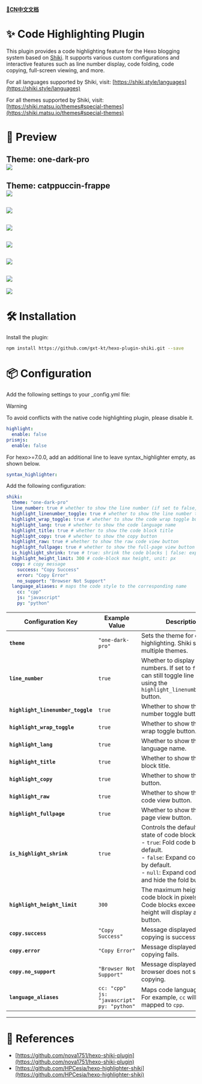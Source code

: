 **[📖CN中文文档](https://github.com/gxt-kt/hexo-plugin-shiki/blob/master/README-CN.md)**

# ✨ Code Highlighting Plugin

This plugin provides a code highlighting feature for the Hexo blogging system based on [Shiki](https://shiki.style/). It supports various custom configurations and interactive features such as line number display, code folding, code copying, full-screen viewing, and more.

For all languages supported by Shiki, visit: [https://shiki.style/languages](https://shiki.style/languages)

For all themes supported by Shiki, visit: [https://shiki.matsu.io/themes#special-themes](https://shiki.matsu.io/themes#special-themes)

# 🌟 Preview

**Theme: one-dark-pro**  
![](./docs/one-dark-pro.png)  
---  
**Theme: catppuccin-frappe**  
![](./docs/catppuccin-frappe.png)  
---  
![](./docs/basic_demo.png)  
---  
![](./docs/toggle_linenumber_show.png)  
---  
![](./docs/toggle_code_wrap.png)  
---  

![](./docs/raw_code_viewer.png)  
---  
![](./docs/toggle_expand_code.png)  
---  
![](./docs/toggle_shrink_code.png)  

# 🛠️ Installation

Install the plugin:

```bash
npm install https://github.com/gxt-kt/hexo-plugin-shiki.git --save
```

# 📦 Configuration
Add the following settings to your _config.yml file:

> [!WARNING]
> To avoid conflicts with the native code highlighting plugin, please disable it.
> 
> ```yml
> highlight:
>   enable: false
> prismjs:
>   enable: false
> ```
> 
> For hexo>=7.0.0, add an additional line to leave syntax_highlighter empty, as shown below.
> 
> ```yml
> syntax_highlighter:
> ```

Add the following configuration:

```yml
shiki:
  theme: "one-dark-pro"
  line_number: true # whether to show the line number (if set to false, you can still toggle line number display using the highlight_linenumber_toggle button)
  highlight_linenumber_toggle: true # whether to show the line number toggle button
  highlight_wrap_toggle: true # whether to show the code wrap toggle button
  highlight_lang: true # whether to show the code language name
  highlight_title: true # whether to show the code block title
  highlight_copy: true # whether to show the copy button
  highlight_raw: true # whether to show the raw code view button
  highlight_fullpage: true # whether to show the full-page view button
  is_highlight_shrink: true # true: shrink the code blocks | false: expand the code blocks | null: expand code blocks and hide the button
  highlight_height_limit: 300 # code-block max height, unit: px
  copy: # copy message
    success: "Copy Success"
    error: "Copy Error"
    no_support: "Browser Not Support"
  language_aliases: # maps the code style to the corresponding name
    cc: "cpp"
    js: "javascript"
    py: "python"
```

| Configuration Key               | Example Value                                       | Description                                                                 |
| ------------------------------- | -------------------------------------------------- | --------------------------------------------------------------------------- |
| **`theme`**                     | `"one-dark-pro"`                                   | Sets the theme for code highlighting. Shiki supports multiple themes.       |
| **`line_number`**               | `true`                                             | Whether to display line numbers. If set to `false`, you can still toggle line numbers using the `highlight_linenumber_toggle` button. |
| **`highlight_linenumber_toggle`** | `true`                                             | Whether to show the line number toggle button.                              |
| **`highlight_wrap_toggle`**     | `true`                                             | Whether to show the code wrap toggle button.                                |
| **`highlight_lang`**            | `true`                                             | Whether to show the code language name.                                     |
| **`highlight_title`**           | `true`                                             | Whether to show the code block title.                                       |
| **`highlight_copy`**            | `true`                                             | Whether to show the copy button.                                            |
| **`highlight_raw`**             | `true`                                             | Whether to show the raw code view button.                                   |
| **`highlight_fullpage`**        | `true`                                             | Whether to show the full-page view button.                                  |
| **`is_highlight_shrink`**       | `true`                                             | Controls the default folding state of code blocks:<br> - `true`: Fold code blocks by default.<br> - `false`: Expand code blocks by default.<br> - `null`: Expand code blocks and hide the fold button. |
| **`highlight_height_limit`**    | `300`                                              | The maximum height of the code block in pixels (`px`). Code blocks exceeding this height will display an expand button. |
| **`copy.success`**              | `"Copy Success"`                                   | Message displayed when copying is successful.                               |
| **`copy.error`**                | `"Copy Error"`                                     | Message displayed when copying fails.                                       |
| **`copy.no_support`**           | `"Browser Not Support"`                            | Message displayed when the browser does not support copying.                |
| **`language_aliases`**          | `cc: "cpp"`<br>`js: "javascript"`<br>`py: "python"` | Maps code language aliases. For example, `cc` will be mapped to `cpp`.      |

---

# 🚀 References
- [https://github.com/nova1751/hexo-shiki-plugin](https://github.com/nova1751/hexo-shiki-plugin)
- [https://github.com/HPCesia/hexo-highlighter-shiki](https://github.com/HPCesia/hexo-highlighter-shiki)
